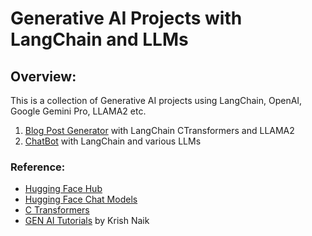 # Generative AI Projects with LangChain and LLMs

## Overview: 

This is a collection of Generative AI projects using LangChain, OpenAI, Google Gemini Pro, LLAMA2 etc.

1. [Blog Post Generator](https://github.com/mahmudnahid/LangChainProjects/tree/main/BlogGeneration) with LangChain CTransformers and LLAMA2
2. [ChatBot](https://github.com/mahmudnahid/LangChainProjects/tree/main/ChatBot) with LangChain and various LLMs


### Reference:

- [Hugging Face Hub](https://python.langchain.com/docs/integrations/llms/huggingface_hub)
- [Hugging Face Chat Models](https://python.langchain.com/docs/integrations/chat/huggingface)
- [C Transformers](https://python.langchain.com/docs/integrations/providers/ctransformers)
- [GEN AI Tutorials](https://www.youtube.com/watch?v=x0AnCE9SE4A&list=PLfSjqFCeuoLxfM-eToCyx2bYNpjmkbSZr) by Krish Naik
